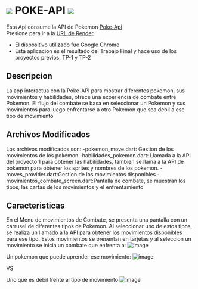 # ![](https://user-images.githubusercontent.com/1838420/82833707-bec46580-9eb6-11ea-88d8-2dd033cc742d.png) POKE-API ![](https://user-images.githubusercontent.com/1838420/82833707-bec46580-9eb6-11ea-88d8-2dd033cc742d.png)
Esta Api consume la API de Pokemon [Poke-Api](https://pokeapi.co/)
<br>
Presione para ir a la [URL de Render](https://tp-api-pokemon.onrender.com)

 - El dispositivo utilizado fue Google Chrome
 - Esta aplicacion es el resultado del Trabajo Final y hace uso de los proyectos previos, TP-1 y TP-2

## Descripcion
  La app interactua con la Poke-API para mostrar diferentes pokemon, sus movimientos y habilidades, ofrece una experiencia de combate entre Pokemon.
El flujo del combate se basa en seleccionar un Pokemon y sus movimientos para luego enfrentarse a otro Pokemon que sea debil a ese tipo de movimiento

## Archivos Modificados
  Los archivos modificados son:
  -pokemon_move.dart: Gestion de los movimientos de los pokemon
  -habilidades_pokemon.dart: Llamada a la API del proyecto 1 para obtener las habilidades, tambien se llama a la API de pokemon para obtener los sprites y nombres de los pokemon.
  -moves_provider.dart:Gestion de los movimientos disponibles
  -movimientos_combate_screen.dart:Pantalla de combate, se muestran los tipos, las cartas de los movimientos y el enfrentamiento

  ## Caracteristicas
  En el Menu de movimientos de Combate, se presenta una pantalla con un carrusel de diferentes tipos de Pokemon. Al seleccionar uno de estos tipos, se realiza un llamado a la API para obtener los movimientos disponibles para ese tipo. Estos movimientos se presentan en tarjetas y al seleccion un movimiento se inicia un combate que enfrenta a:
  ![image](https://github.com/user-attachments/assets/3d3078cb-08ae-4225-8472-e8bff08fcb66)

  Un pokemon que puede aprender ese movimiento:
  ![image](https://github.com/user-attachments/assets/c5d4cd47-dee9-4c6b-9808-b1fb5ec667f6)

VS

Uno que es debil frente al tipo de movimiento
 ![image](https://github.com/user-attachments/assets/c5ceb3b0-edfc-4100-a23b-0f7e5ee6b21c)
